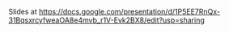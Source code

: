 Slides at https://docs.google.com/presentation/d/1P5EE7RnQx-31BqsxrcyfweaOA8e4mvb_r1V-Evk2BX8/edit?usp=sharing

